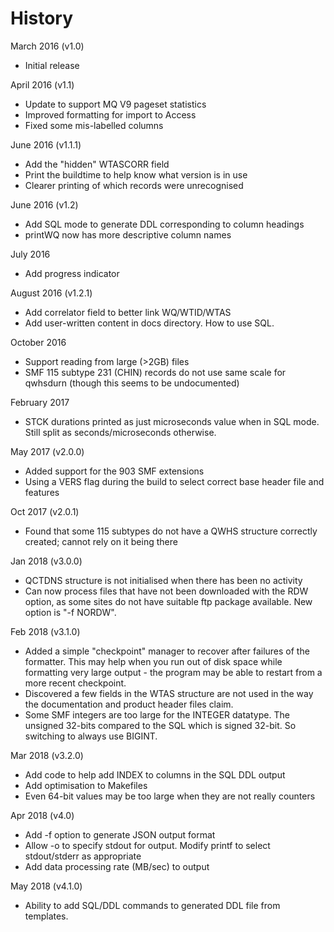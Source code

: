 
History
=======
March 2016 (v1.0)
* Initial release

April 2016 (v1.1)
* Update to support MQ V9 pageset statistics
* Improved formatting for import to Access
* Fixed some mis-labelled columns

June 2016 (v1.1.1)
* Add the "hidden" WTASCORR field
* Print the buildtime to help know what version is in use
* Clearer printing of which records were unrecognised

June 2016 (v1.2)
* Add SQL mode to generate DDL corresponding to column headings
* printWQ now has more descriptive column names

July 2016
* Add progress indicator

August 2016 (v1.2.1)
* Add correlator field to better link WQ/WTID/WTAS
* Add user-written content in docs directory. How to use SQL.

October 2016
* Support reading from large (>2GB) files
* SMF 115 subtype 231 (CHIN) records do not use same scale for qwhsdurn
(though this seems to be undocumented)

February 2017
* STCK durations printed as just microseconds value when in SQL mode. Still
split as seconds/microseconds otherwise.

May 2017 (v2.0.0)
* Added support for the 903 SMF extensions
* Using a VERS flag during the build to select correct base header file
and features

Oct 2017 (v2.0.1)
* Found that some 115 subtypes do not have a QWHS structure correctly
created; cannot rely on it being there

Jan 2018 (v3.0.0)
* QCTDNS structure is not initialised when there has been no activity
* Can now process files that have not been downloaded with the RDW option,
as some sites do not have suitable ftp package available. New option
is "-f NORDW".

Feb 2018 (v3.1.0)
* Added a simple "checkpoint" manager to recover after failures of the
formatter. This may help when you run out of disk space while formatting
very large output - the program may be able to restart from a more recent
checkpoint.
* Discovered a few fields in the WTAS structure are not used in the way
the documentation and product header files claim.
* Some SMF integers are too large for the INTEGER datatype. The unsigned
32-bits compared to the SQL which is signed 32-bit. So switching
to always use BIGINT.

Mar 2018 (v3.2.0)
* Add code to help add INDEX to columns in the SQL DDL output
* Add optimisation to Makefiles
* Even 64-bit values may be too large when they are not really counters

Apr 2018 (v4.0)
* Add -f option to generate JSON output format
* Allow -o to specify stdout for output. Modify printf to select stdout/stderr
as appropriate
* Add data processing rate (MB/sec) to output

May 2018 (v4.1.0)
* Ability to add SQL/DDL commands to generated DDL file from templates.
